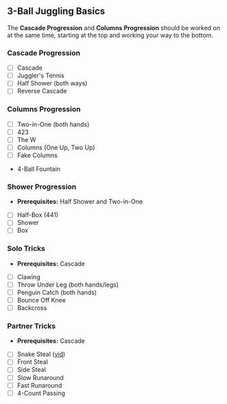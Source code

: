 ## 3-Ball Juggling Basics

The **Cascade Progression** and **Columns Progression** should be worked on at the same time, starting at the top and working your way to the bottom.

### Cascade Progression
- [ ] Cascade
- [ ] Juggler's Tennis
- [ ] Half Shower (both ways)
- [ ] Reverse Cascade

### Columns Progression
- [ ] Two-in-One (both hands)
- [ ] 423
- [ ] The W
- [ ] Columns (One Up, Two Up)
- [ ] Fake Columns
- 4-Ball Fountain

### Shower Progression
- **Prerequisites:** Half Shower and Two-in-One
- [ ] Half-Box (441)
- [ ] Shower
- [ ] Box

### Solo Tricks
- **Prerequisites:** Cascade
- [ ] Clawing
- [ ] Throw Under Leg (both hands/legs)
- [ ] Penguin Catch (both hands)
- [ ] Bounce Off Knee
- [ ] Backcross

### Partner Tricks
- **Prerequisites:** Cascade
- [ ] Snake Steal ([vid](https://youtu.be/OQ2rVmV2nKU?t=152))
- [ ] Front Steal
- [ ] Side Steal
- [ ] Slow Runaround
- [ ] Fast Runaround
- [ ] 4-Count Passing
